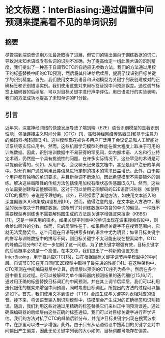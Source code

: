 # 论文标题：InterBiasing:通过偏置中间预测来提高看不见的单词识别

## 摘要

尽管端到端语音识别方法最近取得了进展，但它们的输出偏向于训练数据的词汇，导致对未知术语或专有名词的识别不准确。为了提高给定一组此类术语的识别精度，我们提出了一种基于自调节CTC的自适应无参数方法。我们的方法通过用校正的标签替换中间的CTC预测，然后将其传递给后续层，提高了误识别目标关键字的识别精度。首先，我们使用文本到语音和识别模型为关键字列表创建成对的正确标签和识别错误实例。我们使用这些对来用标签替换中间预测误差。通过调节标签上编码器的后续层，可以对目标关键字进行声学评估。用日语进行的实验表明，我们的方法成功地提高了未知单词的F1分数。

## 引言

近年来，深度神经网络的快速发展导致了端到端（E2E）语音识别模型的显著识别性能，包括连接主义时间分类（CTC）[1]、递归神经网络传感器[2]和基于注意力的编码器-解码器[3,4]。这些模型现在被许多用户广泛用于会议记录和人工智能对话系统等实际应用中。然而，这些机器学习模型的性能在很大程度上取决于可用的训练数据。因此，识别培训数据中不易获得的罕见词，如内部术语、人名和行业特定术语，仍然是一个具有挑战性的问题。在许多实际情况下，这些罕见的术语是可以提前获得的，例如，从用户名、会议聊天记录或文档中，甚至是用户注册的单词中。对允许用户通过利用此类信息进行定制的技术的需求日益增长。此外，由于每个用户都有独特的单词要求，并且新单词不断添加，因此希望模型不需要额外的训练。解决这些局限性的传统方法包括使用加权有限状态传感器[5,6,7]。然而，这些方法需要创建和调整解码图，这对于可以使用无图解码的E2E语音识别器（如使用CTC的模型）来说是不理想的。此外，已经探索了其他方法，如使用文本嵌入的深度偏置[8,9]和集成纠错机制[10]。然而，值得注意的是，在文本嵌入方法中，模型的表示取决于其训练数据，这限制了对训练数据中包含的单词的偏见。一种既不需要模型再训练也不需要解码图生成的方法是关键字增强波束搜索（KBBS）[11]。这是一种实用的技术，如果关键字列表中的单词出现在波束搜索假设中，则会给出额外的分数。然而，它的局限性在于，如果目标关键字不在搜索范围内，它就无法奖励奖金。这个问题在日语等拼写多样的语言中尤为明显；如果目标关键字的拼写与训练数据中的拼写不同，则目标关键字不太可能出现在搜索梁中。CTC的峰值后验分布[12]进一步加剧了这一问题。为了使关键字增强有效，目标关键字的后验概率必须是一个高值。在本文中，我们提出了一种新的偏置方法InterBiasing，用于自适应CTC[13]，旨在根据目标关键字调节声学模型中的中间层。自调节CTC在非自回归E2E模型中取得了最先进的性能[14]。在这种架构中，CTC预测在中间编码器层中计算，后续层以预测的CTC序列为条件。然后在多个层中重复此过程。它可以被解释为单个编码器内预测结果的迭代细化[15,16,17]。通过用正确的标签替换目标词汇的中间预测，并在其上调节后续层，我们可以利用迭代细化的框架来增强中间预测，同时考虑目标词汇。所提出的方法的过程可以描述如下。首先，我们使用文本到语音（TTS）合成生成与关键字列表相对应的语音。接下来，将该语音输入到识别模型中，该模型会产生成对的正确标签和识别错误。随后，我们利用这些对通过用精确的标签替换它们来纠正中间预测误差。通过确保编码器的后续层由这些正确的标签通知，我们可以对目标关键字进行声学评估。我们的方法对抗了CTC的峰值后验分布，并允许目标关键字出现在搜索波束中，在那里可以进一步增强。此外，由于只有从话语假设中搜索到的关键字会对中间输出产生偏差，因此无论关键字列表的大小如何，目标词都可能存在偏差。
